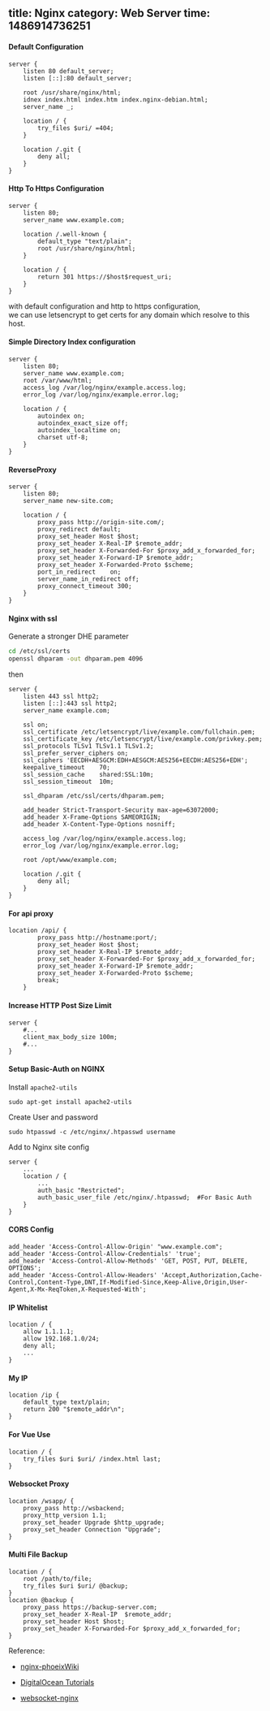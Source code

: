 title: Nginx
category: Web Server
time: 1486914736251
---

#### Default Configuration
```nginx
server {
    listen 80 default_server;
    listen [::]:80 default_server;

    root /usr/share/nginx/html;
    idnex index.html index.htm index.nginx-debian.html;
    server_name _;

    location / {
        try_files $uri/ =404;
    }

    location /.git {
        deny all;
    }
}
```
#### Http To Https Configuration
```nginx
server {
    listen 80;
    server_name www.example.com;

	location /.well-known {
	    default_type "text/plain";
   		root /usr/share/nginx/html; 
    }

	location / {
        return 301 https://$host$request_uri;
	}
}
```
with default configuration and http to https configuration,  
we can use letsencrypt to get certs for any domain which resolve to this host.

#### Simple Directory Index configuration
```nginx
server {
    listen 80;
    server_name www.example.com;
    root /var/www/html;
    access_log /var/log/nginx/example.access.log;
    error_log /var/log/nginx/example.error.log;

    location / {
        autoindex on;
        autoindex_exact_size off;
        autoindex_localtime on;
        charset utf-8;
    }
}
```

#### ReverseProxy
```nginx
server {
    listen 80;
    server_name new-site.com;

    location / {
        proxy_pass http://origin-site.com/;
        proxy_redirect default;
        proxy_set_header Host $host;
        proxy_set_header X-Real-IP $remote_addr;
        proxy_set_header X-Forwarded-For $proxy_add_x_forwarded_for;
        proxy_set_header X-Forward-IP $remote_addr;
        proxy_set_header X-Forwarded-Proto $scheme;
        port_in_redirect    on;
        server_name_in_redirect off;
        proxy_connect_timeout 300;
    }
}
```

#### Nginx with ssl
Generate a stronger DHE parameter

```bash
cd /etc/ssl/certs
openssl dhparam -out dhparam.pem 4096
```

then 

```nginx
server {
    listen 443 ssl http2;
    listen [::]:443 ssl http2;
    server_name example.com;

    ssl on;
    ssl_certificate /etc/letsencrypt/live/example.com/fullchain.pem;
    ssl_certificate_key /etc/letsencrypt/live/example.com/privkey.pem;
    ssl_protocols TLSv1 TLSv1.1 TLSv1.2;
    ssl_prefer_server_ciphers on;
    ssl_ciphers 'EECDH+AESGCM:EDH+AESGCM:AES256+EECDH:AES256+EDH';
    keepalive_timeout    70;
    ssl_session_cache    shared:SSL:10m;
    ssl_session_timeout  10m;

    ssl_dhparam /etc/ssl/certs/dhparam.pem;

    add_header Strict-Transport-Security max-age=63072000;
    add_header X-Frame-Options SAMEORIGIN;
    add_header X-Content-Type-Options nosniff;

    access_log /var/log/nginx/example.access.log;
    error_log /var/log/nginx/example.error.log;

    root /opt/www/example.com;

    location /.git {
        deny all;
    }
}
```

#### For api proxy
```nginx
location /api/ {
		proxy_pass http://hostname:port/;
		proxy_set_header Host $host;
        proxy_set_header X-Real-IP $remote_addr;
        proxy_set_header X-Forwarded-For $proxy_add_x_forwarded_for;
        proxy_set_header X-Forward-IP $remote_addr;
        proxy_set_header X-Forwarded-Proto $scheme;
		break;
	}

```

#### Increase HTTP Post Size Limit
```nginx
server {
    #...
    client_max_body_size 100m;
    #...
}
```

#### Setup Basic-Auth on NGINX
Install `apache2-utils`

```shell
sudo apt-get install apache2-utils
```

Create User and password

```shell
sudo htpasswd -c /etc/nginx/.htpasswd username
```

Add to Nginx site config

```nginx
server {
    ...
    location / {
        ...
        auth_basic "Restricted";
        auth_basic_user_file /etc/nginx/.htpasswd;  #For Basic Auth
    }
}
```

#### CORS Config
```nginx
add_header 'Access-Control-Allow-Origin' "www.example.com";
add_header 'Access-Control-Allow-Credentials' 'true';
add_header 'Access-Control-Allow-Methods' 'GET, POST, PUT, DELETE, OPTIONS';
add_header 'Access-Control-Allow-Headers' 'Accept,Authorization,Cache-Control,Content-Type,DNT,If-Modified-Since,Keep-Alive,Origin,User-Agent,X-Mx-ReqToken,X-Requested-With'; 
```

#### IP Whitelist

```nginx
location / {
    allow 1.1.1.1;  
    allow 192.168.1.0/24;  
    deny all; 
    ...
}
```

#### My IP

```nginx
location /ip {
	default_type text/plain;
	return 200 "$remote_addr\n";
}
```

#### For Vue Use

```nginx
location / {
	try_files $uri $uri/ /index.html last;
}
```

#### Websocket Proxy

```nginx
location /wsapp/ {
    proxy_pass http://wsbackend;
    proxy_http_version 1.1;
    proxy_set_header Upgrade $http_upgrade;
    proxy_set_header Connection "Upgrade";
}
```

#### Multi File Backup

```nginx
location / {
    root /path/to/file;
    try_files $uri $uri/ @backup;
}
location @backup {
    proxy_pass https://backup-server.com;
    proxy_set_header X-Real-IP  $remote_addr;
    proxy_set_header Host $host;
    proxy_set_header X-Forwarded-For $proxy_add_x_forwarded_for;
}
```



Reference:

+ [nginx-phoeixWiki](https://wiki.phoenixlzx.com/page/NGINX/)
+ [DigitalOcean Tutorials](https://www.digitalocean.com/community/tutorials/how-to-set-up-password-authentication-with-nginx-on-ubuntu-14-04)

+ [websocket-nginx](https://www.nginx.com/blog/websocket-nginx/)


